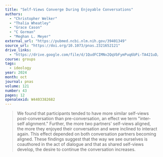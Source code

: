 ```yaml
---
title: "Self-Views Converge During Enjoyable Conversations"
authors:
  - "Christopher Welker"
  - "Thalia Wheatley"
  - "Grace Cason"
  - "C Gorman"
  - "Meghan L. Meyer"
external_url: "https://pubmed.ncbi.nlm.nih.gov/39401349"
source_url: "https://doi.org/10.1073/pnas.2321652121"
drive_links:
  - "https://drive.google.com/file/d/1QudFCIMNv2QqVbFymPuq6bPi-TA421uD/view?usp=drivesdk"
course: groups
tags:
  - ideology
year: 2024
month: oct
journal: pnas
volume: 121
number: 43
pages: 12
openalexid: W4403382682
---
```


> We found that participants tended to have more similar self-views post-conversation than pre-conversation, an effect we term "inter-self alignment." Further, the more two partners' self-views aligned, the more they enjoyed their conversation and were inclined to interact again.
> This effect depended on both conversation partners becoming aligned.
> These findings suggest that the way we see ourselves is coauthored in the act of dialogue and that as shared self-views develop, the desire to continue the conversation increases.
